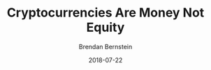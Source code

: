 ---
layout: writing
title: Cryptocurrencies Are Money Not Equity
date: 2018-07-22
categories: ['Investing']
author: ['Brendan Bernstein']
excerpt: Developer incentivization and the power of holders Naval recently incited a debate regarding developer incentivization and the value of holders. It spurred a number of responses and a fruitful discussion.
external_url: https://tokeneconomy.co/cryptocurrencies-are-money-not-equity-30ff8d0491bb
---